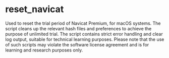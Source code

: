 # reset_navicat

Used to reset the trial period of Navicat Premium, for macOS systems. The script cleans up the relevant hash files and preferences to achieve the purpose of unlimited trial. The script contains strict error handling and clear log output, suitable for technical learning purposes. Please note that the use of such scripts may violate the software license agreement and is for learning and research purposes only.
